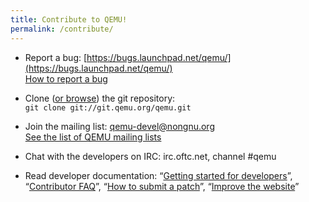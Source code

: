 ```yaml
---
title: Contribute to QEMU!
permalink: /contribute/
---
```


* Report a bug: [https://bugs.launchpad.net/qemu/](https://bugs.launchpad.net/qemu/)<br>[How to report a bug](report-a-bug/)

* Clone ([or browse](https://git.qemu.org/?p=qemu.git)) the git repository: <br>`git clone git://git.qemu.org/qemu.git`

* Join the mailing list: [qemu-devel@nongnu.org](https://lists.nongnu.org/mailman/listinfo/qemu-devel)<br>[See the list of QEMU mailing lists](https://wiki.qemu.org/MailingLists)

* Chat with the developers on IRC: irc.oftc.net, channel #qemu

* Read developer documentation: &ldquo;[Getting started for developers](https://wiki.qemu.org/Documentation/GettingStartedDevelopers)&rdquo;,
  &ldquo;[Contributor FAQ](https://wiki.qemu.org/Contribute/FAQ)&rdquo;,
  &ldquo;[How to submit a patch](https://wiki.qemu.org/Contribute/SubmitAPatch)&rdquo;,
  &ldquo;[Improve the website](https://www.qemu.org/2017/02/04/the-new-qemu-website-is-up/)&rdquo;
